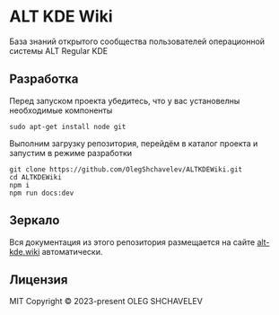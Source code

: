 # ALT KDE Wiki
База знаний открытого сообщества пользователей операционной системы ALT Regular KDE

## Разработка
Перед запуском проекта убедитесь, что у вас установелны необходимые компоненты

```
sudo apt-get install node git
```

Выполним загрузку репозитория, перейдём в каталог проекта и запустим в режиме разработки

```shell
git clone https://github.com/OlegShchavelev/ALTKDEWiki.git
cd ALTKDEWiki
npm i
npm run docs:dev
```

## Зеркало
Вся документация из этого репозитория размещается на сайте [alt-kde.wiki](https://alt-kde.wiki/) автоматически.

## Лицензия
MIT Copyright © 2023-present OLEG SHCHAVELEV